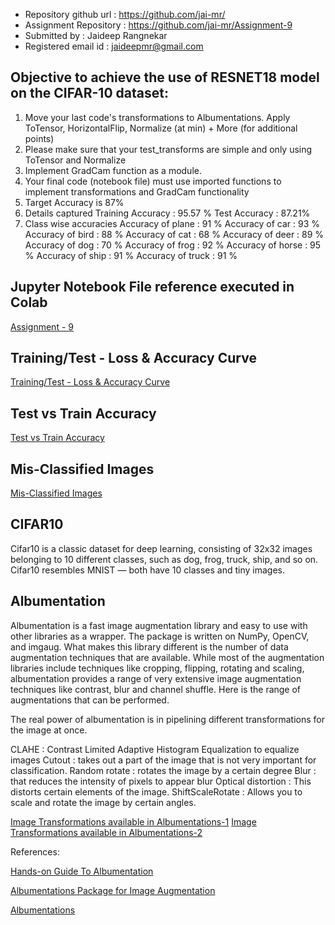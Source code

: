 * Repository github url : https://github.com/jai-mr/
* Assignment Repository : https://github.com/jai-mr/Assignment-9
* Submitted by : Jaideep Rangnekar
* Registered email id : jaideepmr@gmail.com

## Objective to achieve the use of RESNET18 model on the CIFAR-10 dataset:
1. Move your last code's transformations to Albumentations. Apply ToTensor, HorizontalFlip, Normalize (at min) + More (for additional points)
2. Please make sure that your test_transforms are simple and only using ToTensor and Normalize
3. Implement GradCam function as a module. 
4. Your final code (notebook file) must use imported functions to implement transformations and GradCam functionality
5. Target Accuracy is 87%
6. Details captured 
    Training Accuracy : 95.57 %
    Test Accuracy     : 87.21%   
5. Class wise accuracies
    Accuracy of plane : 91 %
    Accuracy of   car : 93 %
    Accuracy of  bird : 88 %
    Accuracy of   cat : 68 %
    Accuracy of  deer : 89 %
    Accuracy of   dog : 70 %
    Accuracy of  frog : 92 %
    Accuracy of horse : 95 %
    Accuracy of  ship : 91 %
    Accuracy of truck : 91 %


## Jupyter Notebook File reference executed in Colab
[Assignment - 9](https://github.com/jai-mr/Assignment-9/blob/master/09_CodeFinal.ipynb)

## Training/Test - Loss & Accuracy Curve
[Training/Test - Loss & Accuracy Curve](https://github.com/jai-mr/Assignment-9/blob/master/images/TrainTestLossAcc.png)

## Test vs Train Accuracy
[Test vs Train Accuracy](https://github.com/jai-mr/Assignment-9/blob/master/images/TestvTrain.png)

## Mis-Classified Images
[Mis-Classified Images](https://github.com/jai-mr/Assignment-9/blob/master/images/MisClassify.png)

## CIFAR10
Cifar10 is a classic dataset for deep learning, consisting of 32x32 images belonging to 10 different classes, such as dog, frog, truck, ship, and so on. Cifar10 resembles MNIST — both have 10 classes and tiny images. 

## Albumentation
Albumentation is a fast image augmentation library and easy to use with other libraries as a wrapper. The package is written on NumPy, OpenCV, and imgaug. What makes this library different is the number of data augmentation techniques that are available. While most of the augmentation libraries include techniques like cropping, flipping, rotating and scaling, albumentation provides a range of very extensive image augmentation techniques like contrast, blur and channel shuffle. Here is the range of augmentations that can be performed. 

The real power of albumentation is in pipelining different transformations for the image at once. 

CLAHE : Contrast Limited Adaptive Histogram Equalization to equalize images
Cutout : takes out a part of the image that is not very important for classification.
Random rotate : rotates the image by a certain degree
Blur : that reduces the intensity of pixels to appear blur
Optical distortion : This distorts certain elements of the image.
ShiftScaleRotate : Allows you to scale and rotate the image by certain angles. 


[Image Transformations available in Albumentations-1](https://github.com/jai-mr/Assignment-9/blob/master/images/albumentation.png?raw=true)
[Image Transformations available in Albumentations-2](https://github.com/jai-mr/Assignment-9/blob/master/images/albumentation2.png)

References:

[Hands-on Guide To Albumentation](https://analyticsindiamag.com/hands-on-guide-to-albumentation/)

[Albumentations Package for Image Augmentation](https://medium.com/@ArjunThoughts/albumentations-package-is-a-fast-and-%EF%AC%82exible-library-for-image-augmentations-with-many-various-207422f55a24)

[Albumentations](https://github.com/albumentations-team/albumentations)